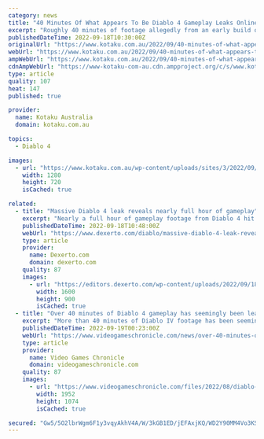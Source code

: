 ```yaml
---
category: news
title: "40 Minutes Of What Appears To Be Diablo 4 Gameplay Leaks Online"
excerpt: "Roughly 40 minutes of footage allegedly from an early build of Blizzard's upcoming RPG Diablo 4 has found its way onto social media."
publishedDateTime: 2022-09-18T10:30:00Z
originalUrl: "https://www.kotaku.com.au/2022/09/40-minutes-of-what-appears-to-be-diablo-4-gameplay-leaks-online/"
webUrl: "https://www.kotaku.com.au/2022/09/40-minutes-of-what-appears-to-be-diablo-4-gameplay-leaks-online/"
ampWebUrl: "https://www.kotaku.com.au/2022/09/40-minutes-of-what-appears-to-be-diablo-4-gameplay-leaks-online/amp/"
cdnAmpWebUrl: "https://www-kotaku-com-au.cdn.ampproject.org/c/s/www.kotaku.com.au/2022/09/40-minutes-of-what-appears-to-be-diablo-4-gameplay-leaks-online/amp/"
type: article
quality: 107
heat: 147
published: true

provider:
  name: Kotaku Australia
  domain: kotaku.com.au

topics:
  - Diablo 4

images:
  - url: "https://www.kotaku.com.au/wp-content/uploads/sites/3/2022/09/19/Story04-Medium.jpg?quality=80&resize=1280,720"
    width: 1280
    height: 720
    isCached: true

related:
  - title: "Massive Diablo 4 leak reveals nearly full hour of gameplay"
    excerpt: "Nearly a full hour of gameplay footage from Diablo 4 hit the internet in a massive leak of Blizzard's upcoming game."
    publishedDateTime: 2022-09-18T10:48:00Z
    webUrl: "https://www.dexerto.com/diablo/massive-diablo-4-leak-reveals-nearly-full-hour-of-gameplay-1934740/"
    type: article
    provider:
      name: Dexerto.com
      domain: dexerto.com
    quality: 87
    images:
      - url: "https://editors.dexerto.com/wp-content/uploads/2022/09/18/diablo-4-1.jpg"
        width: 1600
        height: 900
        isCached: true
  - title: "Over 40 minutes of Diablo 4 gameplay has seemingly been leaked"
    excerpt: "More than 40 minutes of Diablo IV footage has been seemingly shared online. As spotted and shared by Reddit user iV1rus0, the footage consists of two clips, one lasting 5 minutes and the other lasting ..."
    publishedDateTime: 2022-09-19T00:23:00Z
    webUrl: "https://www.videogameschronicle.com/news/over-40-minutes-of-diablo-4-gameplay-has-seemingly-been-leaked/"
    type: article
    provider:
      name: Video Games Chronicle
      domain: videogameschronicle.com
    quality: 87
    images:
      - url: "https://www.videogameschronicle.com/files/2022/08/diablo-4-a-1.jpg"
        width: 1952
        height: 1074
        isCached: true

secured: "Gw5/5O2lbrWgm6F1y3vqyAkhV4A/W/3kGB1ED/jEFAxjKQ/WD2Y90MM4Vo3KSwTRvIo18IFTK372Opv3knVEQ/ZaWpAHH5wv0Ic/QGeaJrjo+qVrhUHJYo8DhxsHCBUDRKoM6z4WLKlkPK7nfBu70ObRRkQ/LUfgwSea79vpAFqKEBv+ea8Z+BGiB318c8j3n15FydV+k645ElsVecwS0ui/uFQyHQZ2fEsF2BrF8B7qsUOtkPeM4is7jh23w7cHSaswYyItG4XQaGVjPLLRq9yH8M6PRzOUTHL8i7K1j6dsHAZu5Ra4PVj4zRlY3f4/S0cs7UzIpLRz6C4WWkPGNR4U5nh7jNc9UgpUsePJOI4=;D/Ab5WfLZFHP+UYayX+tkA=="
---
```



